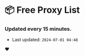 # :package: Free Proxy List
### Updated every 15 minutes.

- Last updated: `2024-07-01 04:48`

:heart:
